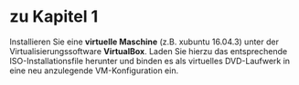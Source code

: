 # zu Kapitel 1

Installieren Sie eine **virtuelle Maschine** \(z.B. xubuntu 16.04.3\) unter der Virtualisierungssoftware **VirtualBox**. Laden Sie hierzu das entsprechende ISO-Installationsfile herunter und binden es als virtuelles DVD-Laufwerk in eine neu anzulegende VM-Konfiguration ein.

